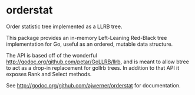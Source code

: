 # orderstat

Order statistic tree implemented as a LLRB tree.

This package provides an in-memory Left-Leaning Red-Black tree implementation for Go, useful as an ordered, mutable data structure.

The API is based off of the wonderful http://godoc.org/github.com/petar/GoLLRB/llrb, and is meant to allow btree to act as a drop-in replacement for gollrb trees. In addition to that API it exposes Rank and Select methods.

See http://godoc.org/github.com/ajwerner/orderstat for documentation.

